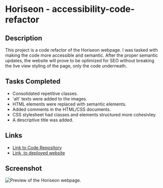 # Horiseon - accessibility-code-refactor

<h2>Description</h2>
 
This project is a code refactor of the Horiseon webpage. I was tasked with making the code more accessible and semantic. After the proper semantic updates, the website will prove to be optimized for SEO without breaking the live view styling of the page, only the code underneath.

<h2>Tasks Completed</h2>

* Consolidated repetitive classes.
* 'alt' texts were added to the images.
* HTML elements were replaced with semantic elements.
* Added comments in the HTML/CSS documents.
* CSS stylesheet had classes and elements structured more cohesivley.
* A descriptive title was added.

<h2>Links</h2>

*  <a href="https://github.com/tylerhance/Horiseon--accessibility-code-refactor">Link to Code Repository</a>
*  <a href="https://tylerhance.github.io/Horiseon-accessibility-code-refactor/">Link ,to deployed website</a>

<h2>Screenshot</h2>

![Preview of the Horiseon webpage.](./assets/images/homework01-screenshot.png)
